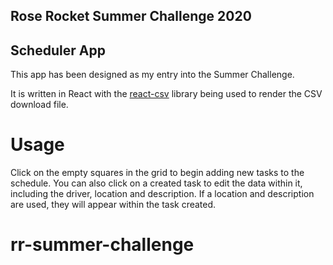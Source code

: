 ## Rose Rocket Summer Challenge 2020

## Scheduler App

This app has been designed as my entry into the Summer Challenge.

It is written in React with the [react-csv](https://www.npmjs.com/package/react-csv) library being used to render the CSV download file. 

# Usage

Click on the empty squares in the grid to begin adding new tasks to the schedule. You can also click on a created task to edit the data within it, including the driver, location and description. If a location and description are used, they will appear within the task created.

# rr-summer-challenge
